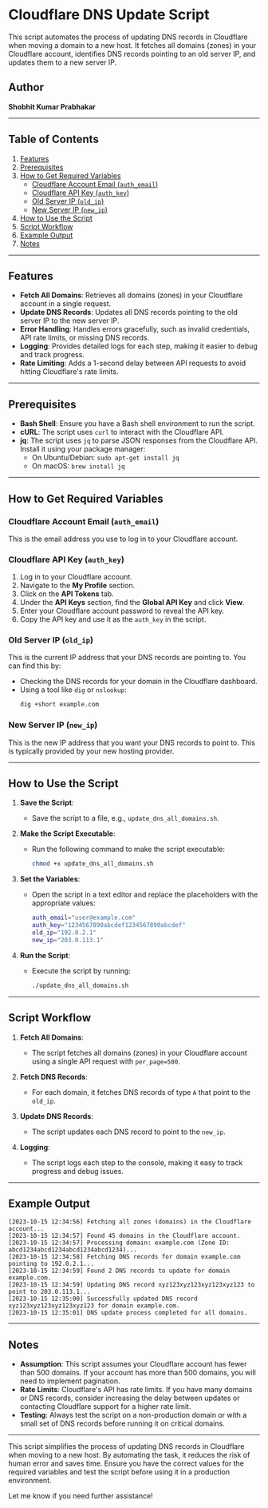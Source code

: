 # Cloudflare DNS Update Script

This script automates the process of updating DNS records in Cloudflare when moving a domain to a new host. It fetches all domains (zones) in your Cloudflare account, identifies DNS records pointing to an old server IP, and updates them to a new server IP.

## Author
**Shobhit Kumar Prabhakar**

---

## Table of Contents

1. [Features](#features)
2. [Prerequisites](#prerequisites)
3. [How to Get Required Variables](#how-to-get-required-variables)
   - [Cloudflare Account Email (`auth_email`)](#cloudflare-account-email-auth_email)
   - [Cloudflare API Key (`auth_key`)](#cloudflare-api-key-auth_key)
   - [Old Server IP (`old_ip`)](#old-server-ip-old_ip)
   - [New Server IP (`new_ip`)](#new-server-ip-new_ip)
4. [How to Use the Script](#how-to-use-the-script)
5. [Script Workflow](#script-workflow)
6. [Example Output](#example-output)
7. [Notes](#notes)

---

## Features

- **Fetch All Domains**: Retrieves all domains (zones) in your Cloudflare account in a single request.
- **Update DNS Records**: Updates all DNS records pointing to the old server IP to the new server IP.
- **Error Handling**: Handles errors gracefully, such as invalid credentials, API rate limits, or missing DNS records.
- **Logging**: Provides detailed logs for each step, making it easier to debug and track progress.
- **Rate Limiting**: Adds a 1-second delay between API requests to avoid hitting Cloudflare's rate limits.

---

## Prerequisites

- **Bash Shell**: Ensure you have a Bash shell environment to run the script.
- **cURL**: The script uses `curl` to interact with the Cloudflare API.
- **jq**: The script uses `jq` to parse JSON responses from the Cloudflare API. Install it using your package manager:
  - On Ubuntu/Debian: `sudo apt-get install jq`
  - On macOS: `brew install jq`

---

## How to Get Required Variables

### Cloudflare Account Email (`auth_email`)
This is the email address you use to log in to your Cloudflare account.

### Cloudflare API Key (`auth_key`)
1. Log in to your Cloudflare account.
2. Navigate to the **My Profile** section.
3. Click on the **API Tokens** tab.
4. Under the **API Keys** section, find the **Global API Key** and click **View**.
5. Enter your Cloudflare account password to reveal the API key.
6. Copy the API key and use it as the `auth_key` in the script.

### Old Server IP (`old_ip`)
This is the current IP address that your DNS records are pointing to. You can find this by:
- Checking the DNS records for your domain in the Cloudflare dashboard.
- Using a tool like `dig` or `nslookup`:
  ```bash
  dig +short example.com
  ```

### New Server IP (`new_ip`)
This is the new IP address that you want your DNS records to point to. This is typically provided by your new hosting provider.

---

## How to Use the Script

1. **Save the Script**:
   - Save the script to a file, e.g., `update_dns_all_domains.sh`.

2. **Make the Script Executable**:
   - Run the following command to make the script executable:
     ```bash
     chmod +x update_dns_all_domains.sh
     ```

3. **Set the Variables**:
   - Open the script in a text editor and replace the placeholders with the appropriate values:
     ```bash
     auth_email="user@example.com"
     auth_key="1234567890abcdef1234567890abcdef"
     old_ip="192.0.2.1"
     new_ip="203.0.113.1"
     ```

4. **Run the Script**:
   - Execute the script by running:
     ```bash
     ./update_dns_all_domains.sh
     ```

---

## Script Workflow

1. **Fetch All Domains**:
   - The script fetches all domains (zones) in your Cloudflare account using a single API request with `per_page=500`.

2. **Fetch DNS Records**:
   - For each domain, it fetches DNS records of type `A` that point to the `old_ip`.

3. **Update DNS Records**:
   - The script updates each DNS record to point to the `new_ip`.

4. **Logging**:
   - The script logs each step to the console, making it easy to track progress and debug issues.

---

## Example Output

```
[2023-10-15 12:34:56] Fetching all zones (domains) in the Cloudflare account...
[2023-10-15 12:34:57] Found 45 domains in the Cloudflare account.
[2023-10-15 12:34:57] Processing domain: example.com (Zone ID: abcd1234abcd1234abcd1234abcd1234)...
[2023-10-15 12:34:58] Fetching DNS records for domain example.com pointing to 192.0.2.1...
[2023-10-15 12:34:59] Found 2 DNS records to update for domain example.com.
[2023-10-15 12:34:59] Updating DNS record xyz123xyz123xyz123xyz123 to point to 203.0.113.1...
[2023-10-15 12:35:00] Successfully updated DNS record xyz123xyz123xyz123xyz123 for domain example.com.
[2023-10-15 12:35:01] DNS update process completed for all domains.
```

---

## Notes

- **Assumption**: This script assumes your Cloudflare account has fewer than 500 domains. If your account has more than 500 domains, you will need to implement pagination.
- **Rate Limits**: Cloudflare's API has rate limits. If you have many domains or DNS records, consider increasing the delay between updates or contacting Cloudflare support for a higher rate limit.
- **Testing**: Always test the script on a non-production domain or with a small set of DNS records before running it on critical domains.

---

This script simplifies the process of updating DNS records in Cloudflare when moving to a new host. By automating the task, it reduces the risk of human error and saves time. Ensure you have the correct values for the required variables and test the script before using it in a production environment.

Let me know if you need further assistance!

